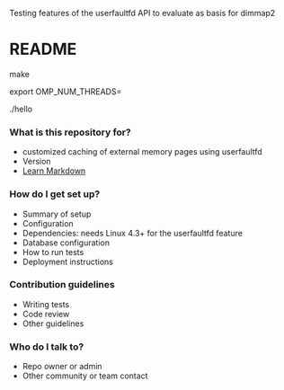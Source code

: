 Testing features of the userfaultfd API to evaluate as basis for
dimmap2 

# README #

make

export OMP_NUM_THREADS=<desired thread level concurrency>

./hello

### What is this repository for? ###

* customized caching of external memory pages using userfaultfd
* Version
* [Learn Markdown](https://bitbucket.org/tutorials/markdowndemo)

### How do I get set up? ###

* Summary of setup
* Configuration
* Dependencies: needs Linux 4.3+ for the userfaultfd feature
* Database configuration
* How to run tests
* Deployment instructions

### Contribution guidelines ###

* Writing tests
* Code review
* Other guidelines

### Who do I talk to? ###

* Repo owner or admin
* Other community or team contact